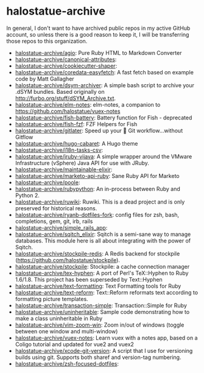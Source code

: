 # halostatue-archive

In general, I don't want to have archived public repos in my active GitHub account, so unless there is a good reason to keep it, I will be transferring those repos to this organization.

- [halostatue-archive/agio][agio]: Pure Ruby HTML to Markdown Converter
- [halostatue-archive/canonical-attributes][canonical-attributes]:
- [halostatue-archive/cookiecutter-shaper][cookiecutter-shaper]:
- [halostatue-archive/coredata-easyfetch][coredata-easyfetch]: A fast fetch
  based on example code by Matt Gallagher
- [halostatue-archive/dsym-archiver][dsym-archiver]: A simple bash script to
  archive your .dSYM bundles. Based originally on
  <http://furbo.org/stuff/dSYM_Archive.txt>.
- [halostatue-archive/elm-notes][elm-notes]: elm-notes, a companion to
  https://github.com/halostatue/vuex-notes
- [halostatue-archive/fish-battery][fish-battery]: Battery function for Fish -
  deprecated
- [halostatue-archive/fish-fzf][fish-fzf]: FZF Helpers for Fish
- [halostatue-archive/gitlater][gitlater]: Speed up your 🐠 Git workflow…without
  Gitflow
- [halostatue-archive/hugo-cabaret][hugo-cabaret]: A Hugo theme
- [halostatue-archive/i18n-tasks-csv][i18n-tasks-csv]:
- [halostatue-archive/jruby-vijava][jruby-vijava]: A simple wrapper around the
  VMware Infrastructure (vSphere) Java API for use with JRuby.
- [halostatue-archive/maintainable-elixir][maintainable-elixir]:
- [halostatue-archive/marketo-api-ruby][marketo-api-ruby]: Sane Ruby API for
  Marketo
- [halostatue-archive/poole][poole]:
- [halostatue-archive/rubypython][rubypython]: An in-process between Ruby and
  Python 2.
- [halostatue-archive/ruwiki][ruwiki]: Ruwiki. This is a dead project and is
  only preserved for historical reasons.
- [halostatue-archive/ryanb-dotfiles-fork][ryanb-dotfiles-fork]: config files
  for zsh, bash, completions, gem, git, irb, rails
- [halostatue-archive/simple\_rails\_app][simple_rails_app]:
- [halostatue-archive/sqitch\_elixir][sqitch_elixir]: Sqitch is a semi-sane way
  to manage databases. This module here is all about integrating with the power
  of Sqitch.
- [halostatue-archive/stockpile-redis][stockpile-redis]: A Redis backend for
  stockpile (https://github.com/halostatue/stockpile).
- [halostatue-archive/stockpile][stockpile]: Stockpile: a cache connection
  manager
- [halostatue-archive/tex-hyphen][tex-hyphen]: A port of Perl's TeX::Hyphen to
  Ruby 1.6/1.8. This project has been superseded by Text::Hyphen
- [halostatue-archive/text-formatting][text-formatting]: Text Formatting tools
  for Ruby
- [halostatue-archive/text-reform][text-reform]: Text::Reform reformats text
  according to formatting picture templates.
- [halostatue-archive/transaction-simple][transaction-simple]:
  Transaction::Simple for Ruby
- [halostatue-archive/uninheritable][uninheritable]: Sample code demonstrating
  how to make a class uninheritable in Ruby
- [halostatue-archive/vim-zoom-win][vim-zoom-win]: Zoom in/out of windows
  (toggle between one window and multi-window)
- [halostatue-archive/vuex-notes][vuex-notes]: Learn vuex with a notes app,
  based on a Coligo tutorial and updated for vue2 and vuex2
- [halostatue-archive/xcode-git-version][xcode-git-version]: A script that I use
  for versioning builds using git. Supports both sharef and version-tag
  numbering.
- [halostatue-archive/zsh-focused-dotfiles][zsh-focused-dotfiles]:

[agio]: https://github.com/halostatue-archive/agio
[canonical-attributes]: https://github.com/halostatue-archive/canonical-attributes
[cookiecutter-shaper]: https://github.com/halostatue-archive/cookiecutter-shaper
[coredata-easyfetch]: https://github.com/halostatue-archive/coredata-easyfetch
[dsym-archiver]: https://github.com/halostatue-archive/dsym-archiver
[elm-notes]: https://github.com/halostatue-archive/elm-notes
[fish-battery]: https://github.com/halostatue-archive/fish-battery
[fish-fzf]: https://github.com/halostatue-archive/fish-fzf
[gitlater]: https://github.com/halostatue-archive/gitlater
[hugo-cabaret]: https://github.com/halostatue-archive/hugo-cabaret
[i18n-tasks-csv]: https://github.com/halostatue-archive/i18n-tasks-csv
[jruby-vijava]: https://github.com/halostatue-archive/jruby-vijava
[maintainable-elixir]: https://github.com/halostatue-archive/maintainable-elixir
[marketo-api-ruby]: https://github.com/halostatue-archive/marketo-api-ruby
[poole]: https://github.com/halostatue-archive/poole
[rubypython]: https://github.com/halostatue-archive/rubypython
[ruwiki]: https://github.com/halostatue-archive/ruwiki
[ryanb-dotfiles-fork]: https://github.com/halostatue-archive/ryanb-dotfiles-fork
[simple_rails_app]: https://github.com/halostatue-archive/simple_rails_app
[sqitch_elixir]: https://github.com/halostatue-archive/sqitch_elixir
[stockpile-redis]: https://github.com/halostatue-archive/stockpile-redis
[stockpile]: https://github.com/halostatue-archive/stockpile
[tex-hyphen]: https://github.com/halostatue-archive/tex-hyphen
[text-formatting]: https://github.com/halostatue-archive/text-formatting
[text-reform]: https://github.com/halostatue-archive/text-reform
[transaction-simple]: https://github.com/halostatue-archive/transaction-simple
[uninheritable]: https://github.com/halostatue-archive/uninheritable
[vim-zoom-win]: https://github.com/halostatue-archive/vim-zoom-win
[vuex-notes]: https://github.com/halostatue-archive/vuex-notes
[xcode-git-version]: https://github.com/halostatue-archive/xcode-git-version
[zsh-focused-dotfiles]: https://github.com/halostatue-archive/zsh-focused-dotfiles
